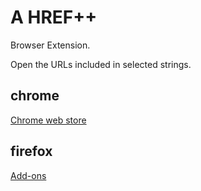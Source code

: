 # A HREF++
Browser Extension.

Open the URLs included in selected strings.

## chrome
[Chrome web store](https://addons.mozilla.org/ja/firefox/addon/a-href/)

## firefox
[Add-ons](https://chrome.google.com/webstore/detail/a-href%20%20%EF%BC%88%E3%81%82%E3%83%BB%E3%81%AF%EF%BD%9E%E3%81%B5%EF%BC%89/pkanabbomegdcfhkfppalghjamfekegb)
